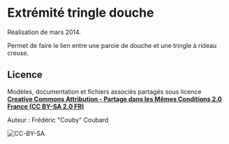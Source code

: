 # Extrémité tringle douche

Réalisation de mars 2014.

Permet de faire le lien entre une paroie de douche et une tringle à rideau creuse.

## Licence

Modèles, documentation et fichiers associés partagés sous licence [**Creative Commons Attribution - Partage dans les Mêmes Conditions 2.0 France (CC BY-SA 2.0 FR)**](https://creativecommons.org/licenses/by-sa/2.0/fr)

Auteur : Frédéric "Couby" Coubard

![CC-BY-SA](https://i.creativecommons.org/l/by-sa/2.0/nl/88x31.png)

